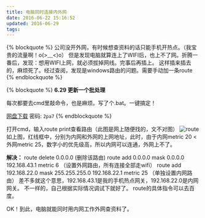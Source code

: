 ```yaml
---
title: 电脑同时连接内外网
date: 2016-06-22 15:16:52
updated: 2016-06-29
tags:
---
```



{% blockquote %}
公司没开外网，有时候想查资料的话只能手机开热点。（我宝贵的流量啊！o(>﹏<)o）
但是发现电脑就算连上了WIFI后，也上不了网。折腾一番后，发现：想用WIFI上网，就必须拔掉网线。完事后再插上。
这样插来插去的，麻烦死了。经过查阅，发现是windows路由的问题。需要手动加一条route
{% endblockquote %}


<!-- more -->


{% blockquote %}
**6.29 更新一个批处理**

每次都要去cmd里敲命令，也是麻烦。写了个.bat。一键搞定！

[网盘下载](https://pan.baidu.com/s/1mh6T0fe)    密码: `2pa7`
{% endblockquote %}


打开cmd，输入route print查看路由（此图是网上随便找的，文不对图）
![route](http://ww2.sinaimg.cn/large/0060lm7Tly1fjj4wr556oj30hh08wmxa.jpg)
如上图，红线框中，分别为内网和外网的上网地址，此时，由于内网metric 20 < 外网metric 25，数字小的优先级高，所以内网可以连通，外网上不了。

**解决：**
route delete 0.0.0.0        (删除该路由)
route add 0.0.0.0 mask 0.0.0.0 192.168.43.1 metric 6 （设置外网路由，所有连接全部走wifi）
route add 192.168.22.0 mask 255.255.255.0 192.168.22.1 metric 25 （单独设置内网路由）
差不多就这个意思，192.168.43.1是我的手机热点网关，192.168.22.0是内网网关。
不一样的，自己根据实际情况调试下就好了。
route的具体指令可以去百度。

OK！到此，电脑就能同时用内网工作外网查资料了。